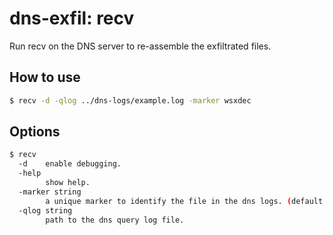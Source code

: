 # dns-exfil: recv

Run recv on the DNS server to re-assemble the exfiltrated files.

## How to use

```bash
$ recv -d -qlog ../dns-logs/example.log -marker wsxdec
```

## Options

```bash
$ recv
  -d	enable debugging.
  -help
    	show help.
  -marker string
    	a unique marker to identify the file in the dns logs. (default "jzp")
  -qlog string
    	path to the dns query log file.
```
